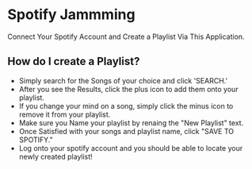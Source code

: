 # Spotify Jammming

Connect Your Spotify Account and Create a Playlist Via This Application.

## How do I create a Playlist?

- Simply search for the Songs of your choice and click 'SEARCH.'
- After you see the Results, click the plus icon to add them onto your playlist.
- If you change your mind on a song, simply click the minus icon to remove it from your playlist.
- Make sure you Name your playlist by renaing the "New Playlist" text.
- Once Satisfied with your songs and playlist name, click "SAVE TO SPOTIFY."
- Log onto your spotify account and you should be able to locate your newly created playlist!
